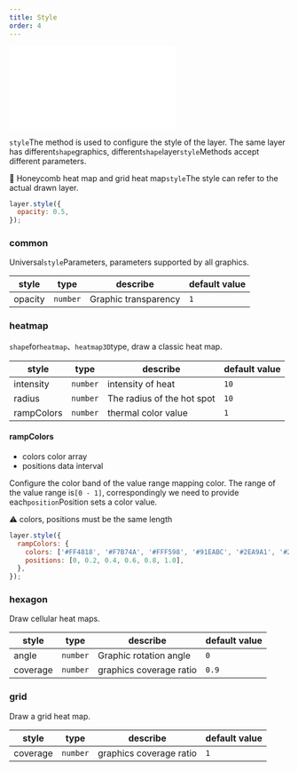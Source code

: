 ```yaml
---
title: Style
order: 4
---
```


<embed src="@/docs/api/common/style.md"></embed>

`style`The method is used to configure the style of the layer. The same layer has different`shape`graphics, different`shape`layer`style`Methods accept different parameters.

🌟 Honeycomb heat map and grid heat map`style`The style can refer to the actual drawn layer.

```js
layer.style({
  opacity: 0.5,
});
```

### common

Universal`style`Parameters, parameters supported by all graphics.

| style   | type     | describe             | default value |
| ------- | -------- | -------------------- | ------------- |
| opacity | `number` | Graphic transparency | `1`           |

### heatmap

`shape`for`heatmap`、`heatmap3D`type, draw a classic heat map.

| style      | type     | describe                   | default value |
| ---------- | -------- | -------------------------- | ------------- |
| intensity  | `number` | intensity of heat          | `10`          |
| radius     | `number` | The radius of the hot spot | `10`          |
| rampColors | `number` | thermal color value        | `1`           |

#### rampColors

- colors color array
- positions data interval

Configure the color band of the value range mapping color. The range of the value range is`[0 - 1]`, correspondingly we need to provide each`position`Position sets a color value.

⚠️ colors, positions must be the same length

```javascript
layer.style({
  rampColors: {
    colors: ['#FF4818', '#F7B74A', '#FFF598', '#91EABC', '#2EA9A1', '#206C7C'],
    positions: [0, 0.2, 0.4, 0.6, 0.8, 1.0],
  },
});
```

### hexagon

Draw cellular heat maps.

| style    | type     | describe                | default value |
| -------- | -------- | ----------------------- | ------------- |
| angle    | `number` | Graphic rotation angle  | `0`           |
| coverage | `number` | graphics coverage ratio | `0.9`         |

### grid

Draw a grid heat map.

| style    | type     | describe                | default value |
| -------- | -------- | ----------------------- | ------------- |
| coverage | `number` | graphics coverage ratio | `1`           |
